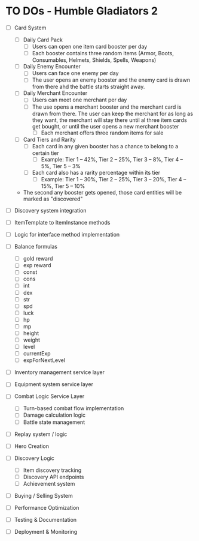 # TO DOs - Humble Gladiators 2

- [ ] Card System
    - [ ] Daily Card Pack
        - [ ] Users can open one item card booster per day
        - [ ] Each booster contains three random items (Armor, Boots, Consumables, Helmets, Shields, Spells, Weapons)
    - [ ] Daily Enemy Encounter
        - [ ] Users can face one enemy per day
        - [ ] The user opens an enemy booster and the enemy card is drawn from there ahd the battle starts straight
          away.
    - [ ] Daily Merchant Encounter
        - [ ] Users can meet one merchant per day
        - [ ] The use opens a merchant booster and the merchant card is drawn from there. The user can keep the merchant
          for as long as they want, the merchant will stay there until al three item cards get bought, or until the
          user opens a new merchant booster
            - [ ] Each merchant offers three random items for sale
    - [ ] Card Tiers and Rarity
        - [ ] Each card in any given booster has a chance to belong to a certain tier
            - [ ] Example: Tier 1 – 42%, Tier 2 – 25%, Tier 3 – 8%, Tier 4 – 5%, Tier 5 – 3%
        - [ ] Each card also has a rarity percentage within its tier
            - [ ] Example: Tier 1 – 30%, Tier 2 – 25%, Tier 3 – 20%, Tier 4 – 15%, Tier 5 – 10%
    - The second any booster gets opened, those card entities will be marked as "discovered"

- [ ] Discovery system integration
- [ ] ItemTemplate to ItemInstance methods
- [ ] Logic for interface method implementation
- [ ] Balance formulas
    - [ ] gold reward
    - [ ] exp reward
    - [ ] const
    - [ ] cons
    - [ ] int
    - [ ] dex
    - [ ] str
    - [ ] spd
    - [ ] luck
    - [ ] hp
    - [ ] mp
    - [ ] height
    - [ ] weight
    - [ ] level
    - [ ] currentExp
    - [ ] expForNextLevel
- [ ] Inventory management service layer
- [ ] Equipment system service layer
- [ ] Combat Logic Service Layer
    - [ ] Turn-based combat flow implementation
    - [ ] Damage calculation logic
    - [ ] Battle state management
- [ ] Replay system / logic
- [ ] Hero Creation
- [ ] Discovery Logic
    - [ ] Item discovery tracking
    - [ ] Discovery API endpoints
    - [ ] Achievement system
- [ ] Buying / Selling System
- [ ] Performance Optimization
- [ ] Testing & Documentation
- [ ] Deployment & Monitoring
